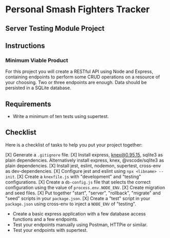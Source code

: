 # Personal Smash Fighters Tracker 

## Server Testing Module Project

## Instructions

### Minimum Viable Product

For this project you will create a RESTful API using Node and Express, containing endpoints to perform some CRUD operations on a resource of your choosing. Two or three endpoints are enough. Data should be persisted in a SQLite database.

## Requirements

- Write a minimum of ten tests using supertest.

## Checklist

Here is a checklist of tasks to help you put your project together:

[X] Generate a `.gitignore` file.
[X] Install express, knex@0.95.15, sqlite3 as plain dependencies. Alternatively install express, knex, @vscode/sqlite3 as plain dependencies.
[X] Install jest, eslint, nodemon, supertest, cross-env as dev-dependencies.
[X] Configure jest and eslint using `npx <libname> --init`.
[X] Create a `knexfile.js` with "development" and "testing" configurations.
[X] Create a `db-config.js` file that selects the correct configuration using the value of `process.env.NODE_ENV`.
[X] Create migration and seed files.
[X] Put together "start", "server", "rollback", "migrate" and "seed" scripts in your `package.json`.
[X] Create a "test" script in your `package.json` using cross-env to inject a `NODE_ENV` of "testing".
- Create a basic express application with a few database access functions and a few endpoints.
- Test your endpoints manually using Postman, HTTPie or similar.
- Test your endpoints with supertest.
